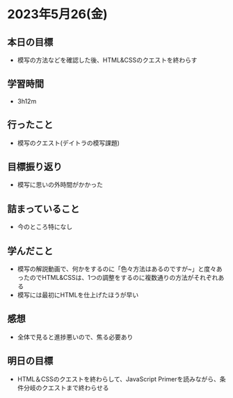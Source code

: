 # 2023年5月26(金)

## 本日の目標
- 模写の方法などを確認した後、HTML&CSSのクエストを終わらす

## 学習時間
- 3h12m

## 行ったこと
- 模写のクエスト(デイトラの模写課題)
   
## 目標振り返り
- 模写に思いの外時間がかかった

## 詰まっていること
- 今のところ特になし

## 学んだこと
- 模写の解説動画で、何かをするのに「色々方法はあるのですが~」と度々あったのでHTML&CSSは、1つの調整をするのに複数通りの方法がそれぞれある
- 模写には最初にHTMLを仕上げたほうが早い

## 感想
- 全体で見ると進捗悪いので、焦る必要あり

## 明日の目標
- HTML＆CSSのクエストを終わらして、JavaScript Primerを読みながら、条件分岐のクエストまで終わらせる